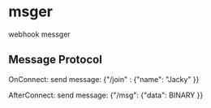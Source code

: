 # msger
webhook messger

## Message Protocol

OnConnect:
send message: {"/join" : {"name": "Jacky" }}

AfterConnect:
send message: {"/msg": {"data": BINARY }}

